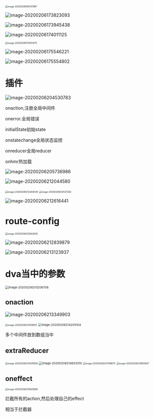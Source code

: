 

<img src="C:\Users\Artificial\AppData\Roaming\Typora\typora-user-images\image-20200206165147987.png" alt="image-20200206165147987" style="zoom:50%;" />



![image-20200206173823093](C:\Users\Artificial\AppData\Roaming\Typora\typora-user-images\image-20200206173823093.png)

![image-20200206173945438](C:\Users\Artificial\AppData\Roaming\Typora\typora-user-images\image-20200206173945438.png)

![image-20200206174011125](C:\Users\Artificial\AppData\Roaming\Typora\typora-user-images\image-20200206174011125.png)

<img src="C:\Users\Artificial\AppData\Roaming\Typora\typora-user-images\image-20200206174051475.png" alt="image-20200206174051475" style="zoom:50%;" />

![image-20200206175546221](C:\Users\Artificial\AppData\Roaming\Typora\typora-user-images\image-20200206175546221.png)

![image-20200206175554802](C:\Users\Artificial\AppData\Roaming\Typora\typora-user-images\image-20200206175554802.png)

# 插件

![image-20200206204530783](C:\Users\Artificial\AppData\Roaming\Typora\typora-user-images\image-20200206204530783.png) 





onaction,注册全局中间件

onerror.全局错误

initialState初始state

onstatechange全局状态监控

onreducer全局reducer

onhmr热加载

![image-20200206205736986](C:\Users\Artificial\AppData\Roaming\Typora\typora-user-images\image-20200206205736986.png)

![image-20200206212044580](C:\Users\Artificial\AppData\Roaming\Typora\typora-user-images\image-20200206212044580.png)

<img src="C:\Users\Artificial\AppData\Roaming\Typora\typora-user-images\image-20200206212444039.png" alt="image-20200206212444039" style="zoom:50%;" />

<img src="C:\Users\Artificial\AppData\Roaming\Typora\typora-user-images\image-20200206212537282.png" alt="image-20200206212537282" style="zoom:50%;" />

![image-20200206212616441](C:\Users\Artificial\AppData\Roaming\Typora\typora-user-images\image-20200206212616441.png)

# route-config

<img src="C:\Users\Artificial\AppData\Roaming\Typora\typora-user-images\image-20200206212644250.png" alt="image-20200206212644250" style="zoom:50%;" />

![image-20200206212839879](C:\Users\Artificial\AppData\Roaming\Typora\typora-user-images\image-20200206212839879.png)

![image-20200206213123937](C:\Users\Artificial\AppData\Roaming\Typora\typora-user-images\image-20200206213123937.png)

# dva当中的参数

<img src="C:\Users\Artificial\AppData\Roaming\Typora\typora-user-images\image-20200206213206706.png" alt="image-20200206213206706" style="zoom: 67%;" />

## onaction

![image-20200206213349903](C:\Users\Artificial\AppData\Roaming\Typora\typora-user-images\image-20200206213349903.png)

<img src="C:\Users\Artificial\AppData\Roaming\Typora\typora-user-images\image-20200206214109001.png" alt="image-20200206214109001" style="zoom:50%;" />

<img src="C:\Users\Artificial\AppData\Roaming\Typora\typora-user-images\image-20200206214205104.png" alt="image-20200206214205104" style="zoom:67%;" />

多个中间件放到数组当中

## extraReducer

<img src="C:\Users\Artificial\AppData\Roaming\Typora\typora-user-images\image-20200206214305836.png" alt="image-20200206214305836" style="zoom:50%;" />



<img src="C:\Users\Artificial\AppData\Roaming\Typora\typora-user-images\image-20200206214633310.png" alt="image-20200206214633310" style="zoom: 67%;" />





<img src="C:\Users\Artificial\AppData\Roaming\Typora\typora-user-images\image-20200206214708675.png" alt="image-20200206214708675" style="zoom:50%;" />





<img src="C:\Users\Artificial\AppData\Roaming\Typora\typora-user-images\image-20200206214900847.png" alt="image-20200206214900847" style="zoom:50%;" />

## oneffect

<img src="C:\Users\Artificial\AppData\Roaming\Typora\typora-user-images\image-20200206215005606.png" alt="image-20200206215005606" style="zoom:50%;" />

拦截所有的action,然后处理自己的effect

相当于拦截器